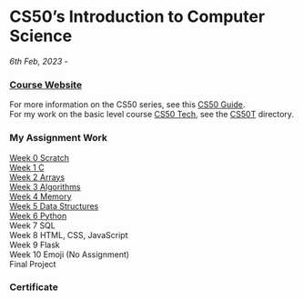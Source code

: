 # CS50’s Introduction to Computer Science 
*6th Feb, 2023 -*

### [Course Website](https://cs50.harvard.edu/x/2023/)  
For more information on the CS50 series, see this [CS50 Guide](https://www.classcentral.com/report/harvard-cs50-guide/).  
For my work on the basic level course [CS50 Tech](https://cs50.harvard.edu/technology/2017/), see the [CS50T](CS50T) directory. 

### My Assignment Work

[Week 0 Scratch](Week0)  
[Week 1 C](Week1)  
[Week 2 Arrays](Week2)  
[Week 3 Algorithms](Week3)  
[Week 4 Memory](Week4)  
[Week 5 Data Structures](Week5)  
[Week 6 Python](Week6)  
Week 7 SQL  
Week 8 HTML, CSS, JavaScript  
Week 9 Flask  
Week 10 Emoji (No Assignment)  
Final Project

### Certificate

